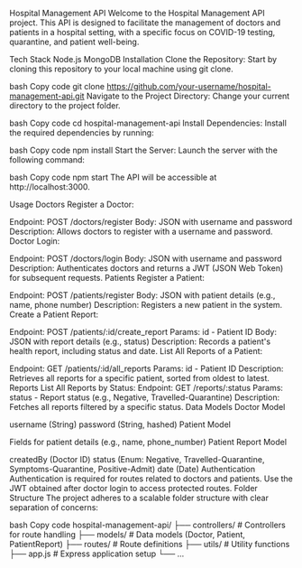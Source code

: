 Hospital Management API
Welcome to the Hospital Management API project. This API is designed to facilitate the management of doctors and patients in a hospital setting, with a specific focus on COVID-19 testing, quarantine, and patient well-being.

Tech Stack
Node.js
MongoDB
Installation
Clone the Repository: Start by cloning this repository to your local machine using git clone.

bash
Copy code
git clone https://github.com/your-username/hospital-management-api.git
Navigate to the Project Directory: Change your current directory to the project folder.

bash
Copy code
cd hospital-management-api
Install Dependencies: Install the required dependencies by running:

bash
Copy code
npm install
Start the Server: Launch the server with the following command:

bash
Copy code
npm start
The API will be accessible at http://localhost:3000.

Usage
Doctors
Register a Doctor:

Endpoint: POST /doctors/register
Body: JSON with username and password
Description: Allows doctors to register with a username and password.
Doctor Login:

Endpoint: POST /doctors/login
Body: JSON with username and password
Description: Authenticates doctors and returns a JWT (JSON Web Token) for subsequent requests.
Patients
Register a Patient:

Endpoint: POST /patients/register
Body: JSON with patient details (e.g., name, phone number)
Description: Registers a new patient in the system.
Create a Patient Report:

Endpoint: POST /patients/:id/create_report
Params: id - Patient ID
Body: JSON with report details (e.g., status)
Description: Records a patient's health report, including status and date.
List All Reports of a Patient:

Endpoint: GET /patients/:id/all_reports
Params: id - Patient ID
Description: Retrieves all reports for a specific patient, sorted from oldest to latest.
Reports
List All Reports by Status:
Endpoint: GET /reports/:status
Params: status - Report status (e.g., Negative, Travelled-Quarantine)
Description: Fetches all reports filtered by a specific status.
Data Models
Doctor Model

username (String)
password (String, hashed)
Patient Model

Fields for patient details (e.g., name, phone_number)
Patient Report Model

createdBy (Doctor ID)
status (Enum: Negative, Travelled-Quarantine, Symptoms-Quarantine, Positive-Admit)
date (Date)
Authentication
Authentication is required for routes related to doctors and patients.
Use the JWT obtained after doctor login to access protected routes.
Folder Structure
The project adheres to a scalable folder structure with clear separation of concerns:

bash
Copy code
hospital-management-api/
  ├── controllers/       # Controllers for route handling
  ├── models/            # Data models (Doctor, Patient, PatientReport)
  ├── routes/            # Route definitions
  ├── utils/             # Utility functions
  ├── app.js             # Express application setup
  └── ...
